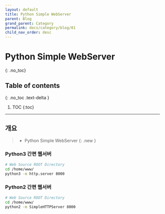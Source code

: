 ```yaml
---
layout: default
title: Python Simple WebServer
parent: Blog
grand_parent: Category
permalink: docs/category/blog/81
child_nav_order: desc
---
```

# Python Simple WebServer
{: .no_toc}

## Table of contents
{: .no_toc .text-delta }

1. TOC
{:toc}

---
## 개요

> - Python Simple WebServer
{: .new }

### Python3 간편 웹서버

```bash
# Web Source ROOT Directory
cd /home/www/
python3 -m http.server 8000
```

### Python2 간편 웹서버

```bash
# Web Source ROOT Directory
cd /home/www/
python2 -m SimpleHTTPServer 8000
```
